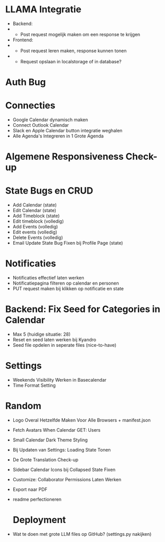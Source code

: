 # LLAMA Integratie
 
- Backend:
- - Post request mogelijk maken om een response te krijgen
- Frontend:
- - Post request leren maken, response kunnen tonen
- - Request opslaan in localstorage of in database?
 
# Auth Bug
 
# Connecties
 
- Google Calendar dynamisch maken
- Connect Outlook Calendar
- Slack en Apple Calendar button integratie weghalen
- Alle Agenda's Integreren in 1 Grote Agenda
 
# Algemene Responsiveness Check-up
 
# State Bugs en CRUD
 
- Add Calendar (state)
- Edit Calendar (state)
- Add Timeblock (state)
- Edit timeblock (volledig)
- Add Events (volledig)
- Edit events (volledig)
- Delete Events (volledig)
- Email Update State Bug Fixen bij Profile Page (state)
 
# Notificaties
 
- Notificaties effectief laten werken
- Notificatiepagina filteren op calendar en personen
- PUT request maken bij klikken op notificatie en state
 
# Backend: Fix Seed for Categories in Calendar
 
- Max 5 (huidige situatie: 28)
- Reset en seed laten werken bij Kyandro
- Seed file opdelen in seperate files (nice-to-have)
 
# Settings
 
- Weekends Visibility Werken in Basecalendar
- Time Format Setting
 
# Random
 
- Logo Overal Hetzelfde Maken Voor Alle Browsers + manifest.json
- Fetch Avatars When Calendar GET: Users
- Small Calendar Dark Theme Styling
- Bij Updaten van Settings: Loading State Tonen
- De Grote Translation Check-up
- Sidebar Calendar Icons bij Collapsed State Fixen
- Customize: Collaborator Permissions Laten Werken
- Export naar PDF
- readme perfectioneren
 
  # Deployment
 
- Wat te doen met grote LLM files op GitHub? (settings.py nakijken)